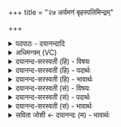 +++
title = "२७ अर्यमणं बृहस्पतिमिन्द्रम्"

+++
<details><summary>पदपाठः - दयानन्दादि</summary>

अ॒र्य्य॒मण॑म्। बृह॒स्पति॑म्। इन्द्र॑म्। दाना॑य। चो॒द॒य॒। वाच॑म्। विष्णु॑म्। सर॑स्वतीम्। स॒वि॒तार॑म्। च॒। वा॒जिन॑म्। स्वाहा॑। २७।
</details>

<details><summary>अधिमन्त्रम् (VC)</summary>

- अर्य्यमादिमन्त्रोक्ता देवताः
- तापस ऋषिः
- स्वराड् अनुष्टुप्
- गान्धारः
</details>

<details><summary>दयानन्द-सरस्वती (हि) - विषयः</summary>

फिर राजा किनको किसमें प्रेरणा करे, इस विषय का उपदेश अगले मन्त्र में किया है ॥
</details>

<details><summary>दयानन्द-सरस्वती (हि) - पदार्थः</summary>

पदार्थान्वयभाषाः -  हे राजन् ! आप (स्वाहा) सत्यनीति से (दानाय) विद्यादि दान के लिये (अर्यमणम्) पक्षपातरहित न्याय करने (बृहस्पतिम्) सब विद्याओं को पढ़ाने (इन्द्रम्) बड़े ऐश्वर्य्ययुक्त (वाचम्) वेदवाणी (विष्णुम्) सब के अधिष्ठाता (सवितारम्) वेदविद्या तथा सब ऐश्वर्य उत्पन्न करने (वाजिनम्) अच्छे बल वेग से युक्त शूरवीर और (सरस्वतीम्) बहुत प्रकार वेदादि शास्त्र विज्ञानयुक्त पढ़ानेवाली विदुषी स्त्री को अच्छे कर्मों में (चोदय) सदा प्रेरणा किया कीजिये ॥२७॥
</details>

<details><summary>दयानन्द-सरस्वती (हि) - भावार्थः</summary>

भावार्थभाषाः -  ईश्वर सब से कहता है कि राजा आप धर्मात्मा विद्वान् होकर सब न्याय के करनेवाले मनुष्यों को विद्या धर्म्म बढ़ाने के लिये निरन्तर प्रेरणा करे, जिससे विद्या धर्म की बढ़ती से अविद्या और अधर्म दूर हों ॥२७॥
</details>

<details><summary>दयानन्द-सरस्वती (सं) - विषयः</summary>

पुना राजा कान् कस्मिन् प्रेरयेदित्याह ॥
</details>

<details><summary>दयानन्द-सरस्वती (सं) - पदार्थः</summary>

पदार्थान्वयभाषाः -  हे राजँस्त्वं स्वाहा दानायार्य्यमणं बृहस्पतिमिन्द्रं वाचं विष्णुं सवितारं वाजिनं सरस्वतीं च सत्कर्मसु सदा चोदय ॥२७॥
</details>

<details><summary>दयानन्द-सरस्वती (सं) - भावार्थः</summary>

भावार्थभाषाः -  ईश्वरोऽभिवदति राजा स्वयं धार्मिको विद्वान् भूत्वा सर्वान्न्यायाधीशान् मनुष्यान् विद्याधर्मवर्धनाय सततं प्रेरयेद् यतो विद्याधर्मवृद्ध्याऽविद्याऽधर्मौ निवृत्तौ स्याताम् ॥२७॥
</details>

<details><summary>सविता जोशी ← दयानन्दः (म) - भावार्थः</summary>

भावार्थभाषाः -  ईश्वर सर्वांना असा उपदेश करतो की राजाने स्वतः धार्मिक विद्वान बनले पाहिजे. न्यायी लोकांना विद्या व धर्माची वृद्धी करण्याची सतत प्रेरणा दिली पाहिजे. त्यामुळे विद्येची वृद्धी होईल व अविद्या आणि अधर्म नाहीसे होतील.
</details>
